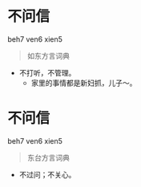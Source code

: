 # 不问信
beh7 ven6 xien5
> 如东方言词典
- 不打听，不管理。
  - 家里的事情都是新妇抓，儿子～。

# 不问信
beh7 ven6 xien5
> 东台方言词典
- 不过问；不关心。
